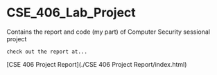 # CSE_406_Lab_Project
Contains the report and code (my part) of Computer Security sessional project

```
check out the report at...
```
[CSE 406 Project Report](./CSE 406 Project Report/index.html)
